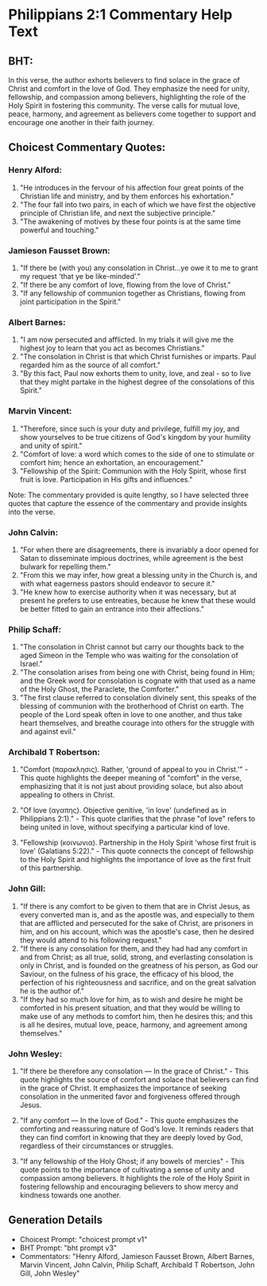 # Philippians 2:1 Commentary Help Text

## BHT:
In this verse, the author exhorts believers to find solace in the grace of Christ and comfort in the love of God. They emphasize the need for unity, fellowship, and compassion among believers, highlighting the role of the Holy Spirit in fostering this community. The verse calls for mutual love, peace, harmony, and agreement as believers come together to support and encourage one another in their faith journey.

## Choicest Commentary Quotes:
### Henry Alford:
1. "He introduces in the fervour of his affection four great points of the Christian life and ministry, and by them enforces his exhortation."
2. "The four fall into two pairs, in each of which we have first the objective principle of Christian life, and next the subjective principle."
3. "The awakening of motives by these four points is at the same time powerful and touching."

### Jamieson Fausset Brown:
1. "If there be (with you) any consolation in Christ...ye owe it to me to grant my request 'that ye be like-minded'." 
2. "If there be any comfort of love, flowing from the love of Christ." 
3. "If any fellowship of communion together as Christians, flowing from joint participation in the Spirit."

### Albert Barnes:
1. "I am now persecuted and afflicted. In my trials it will give me the highest joy to learn that you act as becomes Christians."
2. "The consolation in Christ is that which Christ furnishes or imparts. Paul regarded him as the source of all comfort."
3. "By this fact, Paul now exhorts them to unity, love, and zeal - so to live that they might partake in the highest degree of the consolations of this Spirit."

### Marvin Vincent:
1. "Therefore, since such is your duty and privilege, fulfill my joy, and show yourselves to be true citizens of God's kingdom by your humility and unity of spirit."
2. "Comfort of love: a word which comes to the side of one to stimulate or comfort him; hence an exhortation, an encouragement."
3. "Fellowship of the Spirit: Communion with the Holy Spirit, whose first fruit is love. Participation in His gifts and influences."

Note: The commentary provided is quite lengthy, so I have selected three quotes that capture the essence of the commentary and provide insights into the verse.

### John Calvin:
1. "For when there are disagreements, there is invariably a door opened for Satan to disseminate impious doctrines, while agreement is the best bulwark for repelling them."
2. "From this we may infer, how great a blessing unity in the Church is, and with what eagerness pastors should endeavor to secure it."
3. "He knew how to exercise authority when it was necessary, but at present he prefers to use entreaties, because he knew that these would be better fitted to gain an entrance into their affections."

### Philip Schaff:
1. "The consolation in Christ cannot but carry our thoughts back to the aged Simeon in the Temple who was waiting for the consolation of Israel." 
2. "The consolation arises from being one with Christ, being found in Him; and the Greek word for consolation is cognate with that used as a name of the Holy Ghost, the Paraclete, the Comforter."
3. "The first clause referred to consolation divinely sent, this speaks of the blessing of communion with the brotherhood of Christ on earth. The people of the Lord speak often in love to one another, and thus take heart themselves, and breathe courage into others for the struggle with and against evil."

### Archibald T Robertson:
1. "Comfort (παρακλησις). Rather, 'ground of appeal to you in Christ.'" - This quote highlights the deeper meaning of "comfort" in the verse, emphasizing that it is not just about providing solace, but also about appealing to others in Christ.

2. "Of love (αγαπης). Objective genitive, 'in love' (undefined as in Philippians 2:1)." - This quote clarifies that the phrase "of love" refers to being united in love, without specifying a particular kind of love.

3. "Fellowship (κοινωνια). Partnership in the Holy Spirit 'whose first fruit is love' (Galatians 5:22)." - This quote connects the concept of fellowship to the Holy Spirit and highlights the importance of love as the first fruit of this partnership.

### John Gill:
1. "If there is any comfort to be given to them that are in Christ Jesus, as every converted man is, and as the apostle was, and especially to them that are afflicted and persecuted for the sake of Christ, are prisoners in him, and on his account, which was the apostle's case, then he desired they would attend to his following request."
2. "If there is any consolation for them, and they had had any comfort in and from Christ; as all true, solid, strong, and everlasting consolation is only in Christ, and is founded on the greatness of his person, as God our Saviour, on the fulness of his grace, the efficacy of his blood, the perfection of his righteousness and sacrifice, and on the great salvation he is the author of."
3. "If they had so much love for him, as to wish and desire he might be comforted in his present situation, and that they would be willing to make use of any methods to comfort him, then he desires this; and this is all he desires, mutual love, peace, harmony, and agreement among themselves."

### John Wesley:
1. "If there be therefore any consolation — In the grace of Christ." - This quote highlights the source of comfort and solace that believers can find in the grace of Christ. It emphasizes the importance of seeking consolation in the unmerited favor and forgiveness offered through Jesus.

2. "If any comfort — In the love of God." - This quote emphasizes the comforting and reassuring nature of God's love. It reminds readers that they can find comfort in knowing that they are deeply loved by God, regardless of their circumstances or struggles.

3. "If any fellowship of the Holy Ghost; if any bowels of mercies" - This quote points to the importance of cultivating a sense of unity and compassion among believers. It highlights the role of the Holy Spirit in fostering fellowship and encouraging believers to show mercy and kindness towards one another.


## Generation Details
- Choicest Prompt: "choicest prompt v1"
- BHT Prompt: "bht prompt v3"
- Commentators: "Henry Alford, Jamieson Fausset Brown, Albert Barnes, Marvin Vincent, John Calvin, Philip Schaff, Archibald T Robertson, John Gill, John Wesley"
